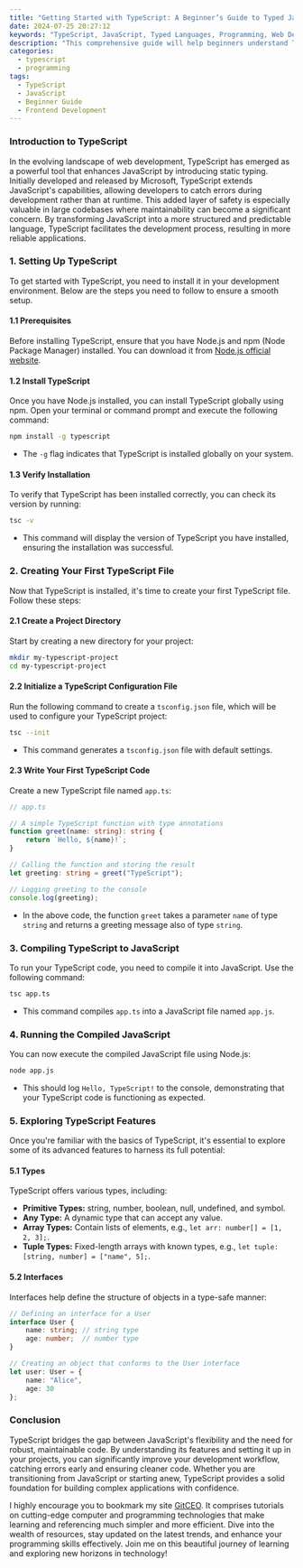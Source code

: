 ```yaml
---
title: "Getting Started with TypeScript: A Beginner’s Guide to Typed JavaScript"
date: 2024-07-25 20:27:12
keywords: "TypeScript, JavaScript, Typed Languages, Programming, Web Development"
description: "This comprehensive guide will help beginners understand TypeScript, a typed superset of JavaScript that adds static types. By the end of this tutorial, you will be able to set up TypeScript in your development environment, understand its core concepts, and write typed JavaScript code that improves the quality and maintainability of your applications. Explore the benefits of TypeScript, step through installation guides, and learn how to leverage types for better coding practices. Whether you're transitioning from JavaScript or embarking on your programming journey, this guide provides essential insights into TypeScript, addressing common pitfalls and offering tips to maximize your learning experience."
categories:
  - typescript
  - programming
tags:
  - TypeScript
  - JavaScript
  - Beginner Guide
  - Frontend Development
---
```


### Introduction to TypeScript

In the evolving landscape of web development, TypeScript has emerged as a powerful tool that enhances JavaScript by introducing static typing. Initially developed and released by Microsoft, TypeScript extends JavaScript's capabilities, allowing developers to catch errors during development rather than at runtime. This added layer of safety is especially valuable in large codebases where maintainability can become a significant concern. By transforming JavaScript into a more structured and predictable language, TypeScript facilitates the development process, resulting in more reliable applications.

<!-- more -->

### 1. Setting Up TypeScript

To get started with TypeScript, you need to install it in your development environment. Below are the steps you need to follow to ensure a smooth setup.

#### 1.1 Prerequisites

Before installing TypeScript, ensure that you have Node.js and npm (Node Package Manager) installed. You can download it from [Node.js official website](https://nodejs.org/).

#### 1.2 Install TypeScript

Once you have Node.js installed, you can install TypeScript globally using npm. Open your terminal or command prompt and execute the following command:

```bash
npm install -g typescript
```
* The `-g` flag indicates that TypeScript is installed globally on your system.

#### 1.3 Verify Installation

To verify that TypeScript has been installed correctly, you can check its version by running:

```bash
tsc -v
```
* This command will display the version of TypeScript you have installed, ensuring the installation was successful.

### 2. Creating Your First TypeScript File

Now that TypeScript is installed, it's time to create your first TypeScript file. Follow these steps:

#### 2.1 Create a Project Directory

Start by creating a new directory for your project:

```bash
mkdir my-typescript-project
cd my-typescript-project
```

#### 2.2 Initialize a TypeScript Configuration File

Run the following command to create a `tsconfig.json` file, which will be used to configure your TypeScript project:

```bash
tsc --init
```
* This command generates a `tsconfig.json` file with default settings.

#### 2.3 Write Your First TypeScript Code

Create a new TypeScript file named `app.ts`:

```typescript
// app.ts

// A simple TypeScript function with type annotations
function greet(name: string): string {
    return `Hello, ${name}!`;
}

// Calling the function and storing the result
let greeting: string = greet("TypeScript");

// Logging greeting to the console
console.log(greeting);
```
* In the above code, the function `greet` takes a parameter `name` of type `string` and returns a greeting message also of type `string`.

### 3. Compiling TypeScript to JavaScript

To run your TypeScript code, you need to compile it into JavaScript. Use the following command:

```bash
tsc app.ts
```
* This command compiles `app.ts` into a JavaScript file named `app.js`.

### 4. Running the Compiled JavaScript

You can now execute the compiled JavaScript file using Node.js:

```bash
node app.js
```
* This should log `Hello, TypeScript!` to the console, demonstrating that your TypeScript code is functioning as expected.

### 5. Exploring TypeScript Features

Once you're familiar with the basics of TypeScript, it's essential to explore some of its advanced features to harness its full potential:

#### 5.1 Types

TypeScript offers various types, including:
- **Primitive Types:** string, number, boolean, null, undefined, and symbol.
- **Any Type:** A dynamic type that can accept any value.
- **Array Types:** Contain lists of elements, e.g., `let arr: number[] = [1, 2, 3];`.
- **Tuple Types:** Fixed-length arrays with known types, e.g., `let tuple: [string, number] = ["name", 5];`.

#### 5.2 Interfaces

Interfaces help define the structure of objects in a type-safe manner:

```typescript
// Defining an interface for a User
interface User {
    name: string; // string type
    age: number;  // number type
}

// Creating an object that conforms to the User interface
let user: User = {
    name: "Alice",
    age: 30
};
```

### Conclusion

TypeScript bridges the gap between JavaScript's flexibility and the need for robust, maintainable code. By understanding its features and setting it up in your projects, you can significantly improve your development workflow, catching errors early and ensuring cleaner code. Whether you are transitioning from JavaScript or starting anew, TypeScript provides a solid foundation for building complex applications with confidence.

I highly encourage you to bookmark my site [GitCEO](https://gitceo.com). It comprises tutorials on cutting-edge computer and programming technologies that make learning and referencing much simpler and more efficient. Dive into the wealth of resources, stay updated on the latest trends, and enhance your programming skills effectively. Join me on this beautiful journey of learning and exploring new horizons in technology!
